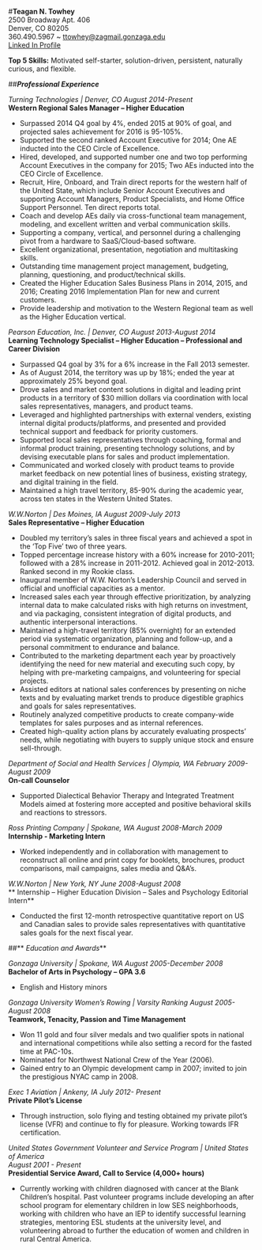 #**Teagan N. Towhey**   
2500 Broadway Apt. 406  
Denver, CO 80205  
360.490.5967 ~ ttowhey@zagmail.gonzaga.edu   
[Linked In Profile](https:/www.LinkedIn.com/in/TeaganTowhey)  

**Top 5 Skills:**    Motivated self-starter, solution-driven, persistent, naturally curious, and flexible.  

##**_Professional Experience_**  

_Turning Technologies | Denver, CO  	August 2014-Present_  
**Western Regional Sales Manager – Higher Education**   
*  Surpassed 2014 Q4 goal by 4%, ended 2015 at 90% of goal, and projected sales achievement for 2016 is 95-105%.  
* Supported the second ranked Account Executive for 2014; One AE inducted into the CEO Circle of Excellence.  
* Hired, developed, and supported number one and two top performing Account Executives in the company for 2015; Two AEs inducted into the CEO Circle of Excellence.  
* Recruit, Hire, Onboard, and Train direct reports for the western half of the United State, which include Senior Account Executives and supporting Account Managers, Product Specialists, and Home Office Support Personnel. Ten direct reports total.  
* Coach and develop AEs daily via cross-functional team management, modeling, and excellent written and verbal communication skills.  
* Supporting a company, vertical, and personnel during a challenging pivot from a hardware to SaaS/Cloud-based software.  
* Excellent organizational, presentation, negotiation and multitasking skills.  
* Outstanding time management project management, budgeting, planning, questioning, and product/technical skills.  
* Created the Higher Education Sales Business Plans in 2014, 2015, and 2016; Creating 2016 Implementation Plan for new and current customers.  
* Provide leadership and motivation to the Western Regional team as well as the Higher Education vertical.  

_Pearson Education, Inc. | Denver, CO                               	 August 2013-August 2014_  
**Learning Technology Specialist – Higher Education – Professional and Career Division**   
* Surpassed Q4 goal by 3% for a 6% increase in the Fall 2013 semester.  
* As of August 2014, the territory was up by 18%; ended the year at approximately 25% beyond goal.  
* Drove sales and market content solutions in digital and leading print products in a territory of $30 million dollars via coordination with local sales representatives, managers, and product teams.  
* Leveraged and highlighted partnerships with external venders, existing internal digital products/platforms, and presented and provided technical support and feedback for priority customers.  
* Supported local sales representatives through coaching, formal and informal product training, presenting technology solutions, and by devising executable plans for sales and product implementation.  
* Communicated and worked closely with product teams to provide market feedback on new potential lines of business, existing strategy, and digital training in the field.  
* Maintained a high travel territory, 85-90% during the academic year, across ten states in the Western United States.  

_W.W.Norton | Des Moines, IA	August 2009-July 2013_  
**Sales Representative – Higher Education**   
* Doubled my territory’s sales in three fiscal years and achieved a spot in the ‘Top Five’ two of three years.  
* Topped percentage increase history with a 60% increase for 2010-2011; followed with a 28% increase in 2011-2012. Achieved goal in 2012-2013. Ranked second in my Rookie class.  
* Inaugural member of W.W. Norton’s Leadership Council and served in official and unofficial capacities as a mentor.  
* Increased sales each year through effective prioritization, by analyzing internal data to make calculated risks with high returns on investment, and via packaging, consistent integration of digital products, and authentic interpersonal interactions.  
* Maintained a high-travel territory (85% overnight) for an extended period via systematic organization, planning and follow-up, and a personal commitment to endurance and balance.  
* Contributed to the marketing department each year by proactively identifying the need for new material and executing such copy, by helping with pre-marketing campaigns, and volunteering for special projects.  
* Assisted editors at national sales conferences by presenting on niche texts and by evaluating market trends to produce digestible graphics and goals for sales representatives.  
* Routinely analyzed competitive products to create company-wide templates for sales purposes and as internal references.  
* Created high-quality action plans by accurately evaluating prospects’ needs, while negotiating with buyers to supply unique stock and ensure sell-through.  

_Department of Social and Health Services | Olympia, WA	February 2009-August 2009_  
**On-call Counselor**   
* Supported Dialectical Behavior Therapy and Integrated Treatment Models aimed at fostering more accepted and positive behavioral skills and reactions to stressors.  

_Ross Printing Company | Spokane, WA	August 2008-March 2009_  
**Internship - Marketing Intern**   
* Worked independently and in collaboration with management to reconstruct all online and print copy for booklets, brochures, product comparisons, mail campaigns, sales media and Q&A’s.  

_W.W.Norton | New York, NY	June 2008-August 2008_  
** Internship – Higher Education Division – Sales and Psychology Editorial Intern**   
* Conducted the first 12-month retrospective quantitative report on US and Canadian sales to provide sales representatives with quantitative sales goals for the next fiscal year.  


##** _Education and Awards_**   

_Gonzaga University | Spokane, WA	August 2005-December 2008_  
**Bachelor of Arts in Psychology – GPA 3.6**   
* English and History minors  	

_Gonzaga University Women’s Rowing | Varsity Ranking 	August 2005-August 2008_  
**Teamwork, Tenacity, Passion and Time Management**   
* Won 11 gold and four silver medals and two qualifier spots in national and international competitions while also setting a record for the fasted time at PAC-10s.  
* Nominated for Northwest National Crew of the Year (2006).  
* Gained entry to an Olympic development camp in 2007; invited to join the prestigious NYAC camp in 2008.  

_Exec 1 Aviation | Ankeny, IA	July 2012- Present_  
**Private Pilot’s License**   
* Through instruction, solo flying and testing obtained my private pilot’s license (VFR) and continue to fly for pleasure.  Working towards IFR certification.  		

_United States Government Volunteer and Service Program | United States of America  
			August 2001 - Present_  
**Presidential Service Award, Call to Service (4,000+ hours)**   
* Currently working with children diagnosed with cancer at the Blank Children’s hospital.  Past volunteer programs include developing an after school program for elementary children in low SES neighborhoods, working with children who have an IEP to identify successful learning strategies, mentoring ESL students at the university level, and volunteering abroad to further the education of women and children in rural Central America.  
